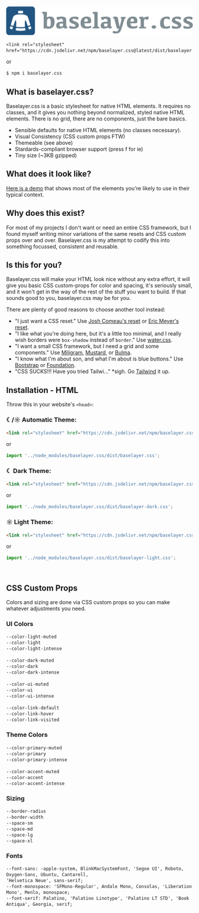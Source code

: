 ![Baselayer.css](assets/baselayer.svg)

```
<link rel="stylesheet" href="https://cdn.jsdelivr.net/npm/baselayer.css@latest/dist/baselayer.css">
```

or

```sh
$ npm i baselayer.css
```

## What is baselayer.css?

Baselayer.css is a basic stylesheet for native HTML elements. It requires no classes, and it gives you nothing beyond normalized, styled native HTML elements. There is no grid, there are no components, just the bare basics.

- Sensible defaults for native HTML elements (no classes necessary).
- Visual Consistency (CSS custom props FTW)
- Themeable (see above)
- Stardards-compliant browser support (press f for ie)
- Tiny size (~3KB gzipped)

## What does it look like?

[Here is a demo](https://thisanimus.github.io/baselayer.css/) that shows most of the elements you're likely to use in their typical context.

## Why does this exist?

For most of my projects I don't want or need an entire CSS framework, but I found myself writing minor variations of the same resets and CSS custom props over and over. Baselayer.css is my attempt to codify this into something focussed, consistent and reusable.

## Is this for you?

Baselayer.css will make your HTML look nice without any extra effort, it will give you basic CSS custom-props for color and spacing, it's seriously small, and it won't get in the way of the rest of the stuff you want to build. If that sounds good to you, baselayer.css may be for you.

There are plenty of good reasons to choose another tool instead:

- "I just want a CSS reset." Use [Josh Comeau's reset](https://www.joshwcomeau.com/css/custom-css-reset/) or [Eric Meyer's reset](https://meyerweb.com/eric/tools/css/reset/).
- "I like what you're doing here, but it's a little too minimal, and I really wish borders were `box-shadow` instead of `border`." Use [water.css](https://watercss.kognise.dev/).
- "I want a small CSS framework, but I need a grid and some components." Use [Miligram](https://milligram.io/), [Mustard](https://kylelogue.github.io/mustard-ui/index.html), or [Bulma](https://bulma.io/).
- "I know what I'm about son, and what I'm about is blue buttons." Use [Bootstrap](https://getbootstrap.com/) or [Foundation](https://get.foundation/).
- "CSS SUCKS!!! Have you tried Tailwi..." \*sigh. Go [Tailwind](https://tailwindcss.com/) it up.

## Installation - HTML

Throw this in your website's `<head>`:

### ☾/☼ Automatic Theme:

```html
<link rel="stylesheet" href="https://cdn.jsdelivr.net/npm/baselayer.css@latest/dist/baselayer.css" />
```

or

```js
import '../node_modules/baselayer.css/dist/baselayer.css';
```

### ☾ Dark Theme:

```html
<link rel="stylesheet" href="https://cdn.jsdelivr.net/npm/baselayer.css@latest/dist/baselayer-dark.css" />
```

or

```js
import '../node_modules/baselayer.css/dist/baselayer-dark.css';
```

### ☼ Light Theme:

```html
<link rel="stylesheet" href="https://cdn.jsdelivr.net/npm/baselayer.css@latest/dist/baselayer-light.css" />
```

or

```js
import '../node_modules/baselayer.css/dist/baselayer-light.css';
```

<br>

## CSS Custom Props

Colors and sizing are done via CSS custom props so you can make whatever adjustments you need.

### UI Colors

```
--color-light-muted
--color-light
--color-light-intense

--color-dark-muted
--color-dark
--color-dark-intense

--color-ui-muted
--color-ui
--color-ui-intense

--color-link-default
--color-link-hover
--color-link-visited
```

### Theme Colors

```
--color-primary-muted
--color-primary
--color-primary-intense

--color-accent-muted
--color-accent
--color-accent-intense
```

### Sizing

```
--border-radius
--border-width
--space-sm
--space-md
--space-lg
--space-xl
```

### Fonts

```
--font-sans: -apple-system, BlinkMacSystemFont, 'Segoe UI', Roboto, Oxygen-Sans, Ubuntu, Cantarell,
'Helvetica Neue', sans-serif;
--font-monospace: 'SFMono-Regular', Andale Mono, Consolas, 'Liberation Mono', Menlo, monospace;
--font-serif: Palatino, 'Palatino Linotype', 'Palatino LT STD', 'Book Antiqua', Georgia, serif;
```
